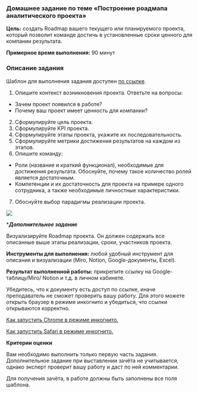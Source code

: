 ### Домашнее задание по теме «Построение роадмапа аналитического проекта»

**Цель:** создать Roadmap вашего текущего или планируемого проекта, который позволит команде достичь в установленные сроки ценного для компании результата.

**Примерное время выполнения:** 90 минут


### Описание задания 

Шаблон для выполнения задания доступен [по ссылке](https://docs.google.com/spreadsheets/d/1KIL0o4sfkhsdOzx-FW6vzTYoOLMIqDHyY9fmt6ew4tM/copy).

1. Опишите контекст возникновения проекта. Ответьте на вопросы:
* Зачем проект появился в работе?
* Почему ваш проект имеет ценность для компании?
2. Сформулируйте цель проекта.
3. Сформулируйте KPI проекта.
4. Сформулируйте этапы проекта, укажите их последовательность.
5. Сформулируйте метрики достижения результатов на каждом из этапов.
6. Опишите команду:
* Роли (название и краткий функционал), необходимые для достижения результата. Обоснуйте, почему такое количество ролей является достаточным. 
* Компетенции и их достаточность для проекта на примере одного сотрудника, а также необходимые личностные характеристики.
7. Обоснуйте выбор парадигмы реализации проекта.

![](https://u.netology.ru/backend/uploads/markdown_images/image/159710/2.png)


****Дополнительное задание***

Визуализируйте Roadmap проекта. Он должен содержать все описанные выше этапы реализации, сроки, участников проекта.

**Инструменты для выполнения:** любой удобный инструмент для описания и визуализации (Miro, Notion, Google-документы, Excel). 

**Результат выполненной работы:** прикрепите cсылку на Google-таблицу/Miro/ Notion и т.д. в личном кабинете.

Убедитесь, что к документу есть доступ по ссылке, иначе преподаватель не сможет проверить вашу работу. Для этого можете открыть браузер в режиме инкогнито и убедиться, что ссылки открываются корректно.

[Как запустить Chrome в режиме инкогнито.](https://support.google.com/chrome/answer/95464?co=GENIE.Platform%3DDesktop&hl=ru)

[Как запустить Safari в режиме инкогнито.](https://support.apple.com/ru-ru/guide/safari/ibrw1069/mac)

**Критерии оценки**

Вам необходимо выполнить только первую часть задания. Дополнительное задание при выставлении зачёта не учитывается, однако эксперт проверит вашу работу и даст по ней комментарии.

Для получения зачёта, в работе должны быть заполнены все поля шаблона.
